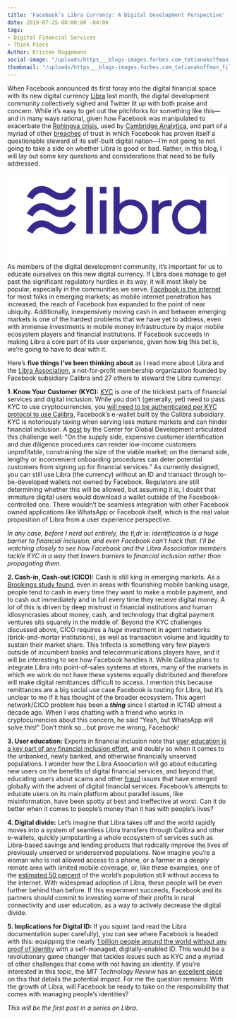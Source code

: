 ```yaml
---
title: 'Facebook’s Libra Currency: A Digital Development Perspective'
date: 2019-07-25 08:00:00 -04:00
tags:
- Digital Financial Services
- Think Piece
Author: Kristen Roggemann
social-image: "/uploads/https___blogs-images.forbes.com_tatianakoffman_files_2019_06_libra-logo-1200x900.png"
thumbnail: "/uploads/https___blogs-images.forbes.com_tatianakoffman_files_2019_06_libra-logo-1200x900.png"
---
```


When Facebook announced its first foray into the digital financial space with its new digital currency [Libra](https://libra.org/en-US/white-paper/) last month, the digital development community collectively sighed and Twitter lit up with both praise and concern. While it’s easy to get out the pitchforks for something like this—and in many ways rational, given how Facebook was manipulated to exacerbate the [Rohingya crisis](https://www.nytimes.com/2018/11/06/technology/myanmar-facebook.html), used by [Cambridge Analytica](https://www.wired.com/story/cambridge-analytica-facebook-privacy-awakening/), and part of a myriad of other [breaches](https://www.nbcnews.com/tech/social-media/timeline-facebook-s-privacy-issues-its-responses-n859651) of trust in which Facebook has proven itself a questionable steward of its self-built digital nation—I’m not going to not going to take a side on whether Libra is good or bad. Rather, in this blog, I will lay out some key questions and considerations that need to be fully addressed.

![Libra-f824a7.png](/uploads/Libra-f824a7.png)
As members of the digital development community, it’s important for us to educate ourselves on this new digital currency. If Libra does manage to get past the significant regulatory hurdles in its way, it will most likely be popular, especially in the communities we serve. [Facebook is the internet](https://lirneasia.net/2012/05/facebook-internet/) for most folks in emerging markets; as mobile internet penetration has increased, the reach of Facebook has expanded to the point of near ubiquity. Additionally, inexpensively moving cash in and between emerging markets is one of the hardest problems that we have yet to address, even with immense investments in mobile money infrastructure by major mobile ecosystem players and financial institutions. If Facebook succeeds in making Libra a core part of its user experience, given how big this bet is, we’re going to have to deal with it.

Here’s **five things I’ve been thinking about** as I read more about Libra and the [Libra Association](https://libra.org/en-US/association/), a not-for-profit membership organization founded by Facebook subsidiary Calibra and 27 others to steward the Libra currency:

**1. Know Your Customer (KYC):** [KYC](https://complyadvantage.com/knowledgebase/kyc/) is one of the trickiest parts of financial services and digital inclusion. While you don’t (generally, yet) need to pass KYC to use cryptocurrencies, you [will need to be authenticated per KYC protocol to use Calibra](https://scontent.fbed1-2.fna.fbcdn.net/v/t39.2365-6/65083631_355528488499253_8415273665234468864_n.pdf?_nc_cat=106&_nc_oc=AQnISDxAIiTpKQ1AP0XnH2jaK1kW7FvAkdonOn0V-sDeqxvp-if9bjQ-BSWeevsD_Yk&_nc_ht=scontent.fbed1-2.fna&oh=15dc9aa8d613200444e125cfa6219281&oe=5DE744C3), Facebook’s e-wallet built by the Calibra subsidiary. KYC is notoriously taxing when serving less mature markets and can hinder financial inclusion. A [post](https://www.cgdev.org/blog/overcoming-know-your-customer-hurdle-e-kyc) by the Center for Global Development articulated this challenge well: “On the supply side, expensive customer identification and due diligence procedures can render low-income customers unprofitable, constraining the size of the viable market; on the demand side, lengthy or inconvenient onboarding procedures can deter potential customers from signing up for financial services.” As currently designed, you can still use Libra (the currency) without an ID and transact through to-be-developed wallets not owned by Facebook. Regulators are still determining whether this will be allowed, but assuming it is, I doubt that immature digital users would download a wallet outside of the Facebook-controlled one. There wouldn’t be seamless integration with other Facebook owned applications like WhatsApp or Facebook itself, which is the real value proposition of Libra from a user experience perspective.

*In any case, before I nerd out entirely, the tl;dr is: identification is a huge barrier to financial inclusion, and even Facebook can’t hack that. I’ll be watching closely to see how Facebook and the Libra Association members tackle KYC in a way that lowers barriers to financial inclusion rather than propagating them.*

**2. Cash-in, Cash-out (CICO):** Cash is still king in emerging markets. As a [Brookings study found](https://www.brookings.edu/blog/techtank/2015/01/22/taking-down-the-entry-barriers-to-digital-financial-inclusion/), even in areas with flourishing mobile banking usage, people tend to cash in every time they want to make a mobile payment, and to cash out immediately and in full every time they receive digital money. A lot of this is driven by deep mistrust in financial institutions and human idiosyncrasies about money, cash, and technology that digital payment ventures sits squarely in the middle of. Beyond the KYC challenges discussed above, CICO requires a *huge* investment in agent networks (brick-and-mortar institutions), as well as transaction volume and liquidity to sustain their market share. This trifecta is something very few players outside of incumbent banks and telecommunications players have, and it will be interesting to see how Facebook handles it. While Calibra plans to integrate Libra into point-of-sales systems at stores, many of the markets in which we work do not have these systems equally distributed and therefore will make digital remittances difficult to access. I mention this because remittances are a big social use case Facebook is touting for Libra, but it’s unclear to me if it has thought of the broader ecosystem. This agent network/CICO problem has been a ***thing*** since I started in ICT4D almost a decade ago. When I was chatting with a friend who works in cryptocurrencies about this concern, he said “Yeah, but WhatsApp will solve this!” Don’t think so…but prove me wrong, Facebook!

**3. User education:** Experts in financial inclusion note that [user education is a key part of any financial inclusion effort](https://m.economictimes.com/opinion/interviews/education-is-key-for-achieving-financial-inclusion-in-india-rajib-saha-indepay-networks/articleshow/58082731.cms), and doubly so when it comes to the unbanked, newly banked, and otherwise financially unserved populations. I wonder how the Libra Association will go about educating new users on the benefits of digital financial services, and beyond that, educating users about scams and other [fraud](https://www.fastcompany.com/90380319/facebook-is-already-flooded-with-fake-libra-cryptocurrency-scams?partner=rss&utm_source=twitter.com&utm_medium=social&utm_campaign=rss\+fastcompany&utm_content=rss) issues that have emerged globally with the advent of digital financial services. Facebook’s attempts to educate users on its main platform about parallel issues, like misinformation, have been spotty at best and ineffective at worst. Can it do better when it comes to people’s money than it has with people’s lives?

**4. Digital divide:** Let’s imagine that Libra takes off and the world rapidly moves into a system of seamless Libra transfers through Calibra and other e-wallets, quickly jumpstarting a whole ecosystem of services such as Libra-based savings and lending products that radically improve the lives of previously unserved or underserved populations. Now imagine you’re a woman who is not allowed access to a phone, or a farmer in a deeply remote area with limited mobile coverage, or, like these examples, one of the [estimated 50 percent](https://worldin2019.economist.com/digitaldivide) of the world’s population still without access to the internet. With widespread adoption of Libra, these people will be even further behind than  before. If this experiment succeeds, Facebook and its partners should commit to investing some of their profits in rural connectivity and user education, as a way to actively decrease the digital divide.

**5. Implications for Digital ID:** If you squint (and read the Libra documentation super carefully), you can see where Facebook is headed with this: equipping the nearly [1 billion people around the world without any proof of identity](https://blogs.worldbank.org/voices/global-identification-challenge-who-are-1-billion-people-without-proof-identity) with a self-managed, digitally-enabled ID. This would be a revolutionary game changer that tackles issues such as KYC and a myriad of other challenges that come with not having an identity. If you’re interested in this topic, the *MIT Technology Review* has an [excellent piece](https://www.technologyreview.com/s/613877/how-facebooks-new-blockchain-might-revolutionize-our-digital-identities/?utm_medium=tr_social&utm_source=facebook&utm_campaign=site_visitor.unpaid.engagement&fbclid=IwAR2SYHKPVJBL4r-3CUWNcyL53vU3F_mSdmXH_6S4gn2Hw2oPZy0HKGhnvzc) on this that details the potential impact. For me the question remains: With the growth of Libra, will Facebook be ready to take on the responsibility that comes with managing people’s identities?

*This will be the first post in a series on Libra.*